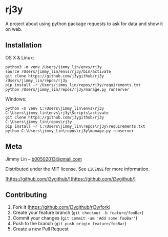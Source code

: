 # rj3y
A project about using python package requests to ask for data and show it on web.

## Installation

OS X & Linux:

```
python3 -m venv /Users/jimmy_lin/envs/rj3y
source /Users/jimmy_lin/envs/rj3y/bin/activate
git clone https://github.com/j3ygithub/rj3y /Users/jimmy_lin/repos/rj3y
pip install -r /Users/jimmy_lin/repos/rj3y/requirements.txt
python /Users/jimmy_lin/repos/rj3y/manage.py runserver
```

Windows:

```
python -m venv C:\Users\jimmy_lin\envs\rj3y
C:\Users\jimmy_lin\envs\rj3y\Scripts\activate
git clone https://github.com/j3ygithub/rj3y C:\Users\jimmy_lin\repos\rj3y
pip install -r C:\Users\jimmy_lin\repos\rj3y\requirements.txt
python C:\Users\jimmy_lin\repos\rj3y\manage.py runserver
```

## Meta

Jimmy Lin – b00502013@gmail.com

Distributed under the MIT license. See ``LICENSE`` for more information.

[https://github.com/j3ygithub/](https://github.com/j3ygithub/)

## Contributing

1. Fork it (<https://github.com/j3ygithub/rj3y/fork>)
2. Create your feature branch (`git checkout -b feature/fooBar`)
3. Commit your changes (`git commit -am 'Add some fooBar'`)
4. Push to the branch (`git push origin feature/fooBar`)
5. Create a new Pull Request
